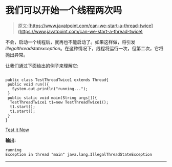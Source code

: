 # 我们可以开始一个线程两次吗

> 原文:[https://www.javatpoint.com/can-we-start-a-thread-twice](https://www.javatpoint.com/can-we-start-a-thread-twice)

不会，启动一个线程后，就再也不能启动了。如果这样做，将引发*illegalthreadstatexception*。在这种情况下，线程将运行一次，但第二次，它将抛出异常。

让我们通过下面给出的例子来理解它:

```

public class TestThreadTwice1 extends Thread{
 public void run(){
   System.out.println("running...");
 }
 public static void main(String args[]){
  TestThreadTwice1 t1=new TestThreadTwice1();
  t1.start();
  t1.start();
 }
}

```

[Test it Now](https://www.javatpoint.com/opr/test.jsp?filename=TestThreadTwice1)

**输出:**

```
running
Exception in thread "main" java.lang.IllegalThreadStateException

```

* * *